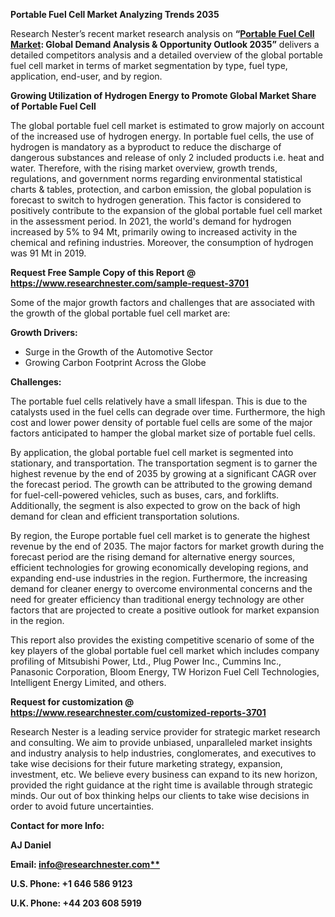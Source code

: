 ﻿**Portable Fuel Cell Market Analyzing Trends 2035**

Research Nester’s recent market research analysis on **“[Portable Fuel Cell Market](https://www.researchnester.com/reports/portable-fuel-cell-market/3701): Global Demand Analysis & Opportunity Outlook 2035”** delivers a detailed competitors analysis and a detailed overview of the global portable fuel cell market in terms of market segmentation by type, fuel type, application, end-user, and by region. 

**Growing Utilization of Hydrogen Energy to Promote Global Market Share of Portable Fuel Cell**

The global portable fuel cell market is estimated to grow majorly on account of the increased use of hydrogen energy. In portable fuel cells, the use of hydrogen is mandatory as a byproduct to reduce the discharge of dangerous substances and release of only 2 included products i.e. heat and water. Therefore, with the rising market overview, growth trends, regulations, and government norms regarding environmental statistical charts & tables, protection, and carbon emission, the global population is forecast to switch to hydrogen generation. This factor is considered to positively contribute to the expansion of the global portable fuel cell market in the assessment period. In 2021, the world's demand for hydrogen increased by 5% to 94 Mt, primarily owing to increased activity in the chemical and refining industries. Moreover, the consumption of hydrogen was 91 Mt in 2019.

**Request Free Sample Copy of this Report @ <https://www.researchnester.com/sample-request-3701>** 

Some of the major growth factors and challenges that are associated with the growth of the global portable fuel cell market are:

**Growth Drivers:**

- Surge in the Growth of the Automotive Sector 
- Growing Carbon Footprint Across the Globe 

**Challenges:**

The portable fuel cells relatively have a small lifespan. This is due to the catalysts used in the fuel cells can degrade over time. Furthermore, the high cost and lower power density of portable fuel cells are some of the major factors anticipated to hamper the global market size of portable fuel cells.

By application, the global portable fuel cell market is segmented into stationary, and transportation. The transportation segment is to garner the highest revenue by the end of 2035 by growing at a significant CAGR over the forecast period. The growth can be attributed to the growing demand for fuel-cell-powered vehicles, such as buses, cars, and forklifts. Additionally, the segment is also expected to grow on the back of high demand for clean and efficient transportation solutions. 

By region, the Europe portable fuel cell market is to generate the highest revenue by the end of 2035. The major factors for market growth during the forecast period are the rising demand for alternative energy sources, efficient technologies for growing economically developing regions, and expanding end-use industries in the region. Furthermore, the increasing demand for cleaner energy to overcome environmental concerns and the need for greater efficiency than traditional energy technology are other factors that are projected to create a positive outlook for market expansion in the region.

This report also provides the existing competitive scenario of some of the key players of the global portable fuel cell market which includes company profiling of Mitsubishi Power, Ltd., Plug Power Inc., Cummins Inc., Panasonic Corporation, Bloom Energy, TW Horizon Fuel Cell Technologies, Intelligent Energy Limited, and others.      

**Request for customization @ <https://www.researchnester.com/customized-reports-3701>** 

Research Nester is a leading service provider for strategic market research and consulting. We aim to provide unbiased, unparalleled market insights and industry analysis to help industries, conglomerates, and executives to take wise decisions for their future marketing strategy, expansion, investment, etc. We believe every business can expand to its new horizon, provided the right guidance at the right time is available through strategic minds. Our out of box thinking helps our clients to take wise decisions in order to avoid future uncertainties.

**Contact for more Info:**

**AJ Daniel**

**Email: [info@researchnester.com**](mailto:info@researchnester.com)**

**U.S. Phone: +1 646 586 9123** 

**U.K. Phone: +44 203 608 5919**

